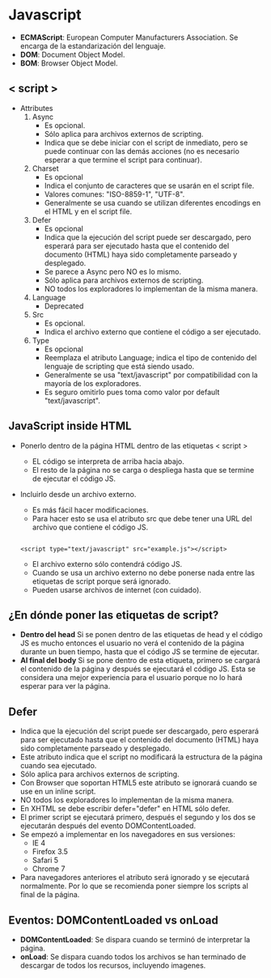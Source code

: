 **Javascript**
===============

- **ECMAScript**:  European Computer Manufacturers Association. Se encarga de la estandarización del lenguaje.
- **DOM**: Document Object Model.
- **BOM**: Browser Object Model.


< script >
---------

- Attributes
	1. Async 
		- Es opcional.
		- Sólo aplica para archivos externos de scripting.
		- Indica que se debe iniciar con el script de inmediato, pero se puede continuar con las demás acciones (no es necesario esperar a que termine el script para continuar).
	2. Charset
		- Es opcional
		- Indica el conjunto de caracteres que se usarán en el script file.
		- Valores comunes: "ISO-8859-1", "UTF-8".
		- Generalmente se usa cuando se utilizan diferentes encodings en el HTML y en el script file.
	3. Defer
		- Es opcional
		- Indica que la ejecución del script puede ser descargado, pero esperará para ser ejecutado hasta que el contenido del documento (HTML) haya sido completamente parseado y desplegado.
		- Se parece a Async pero NO es lo mismo.
		- Sólo aplica para archivos externos de scripting.
		- NO todos los exploradores lo implementan de la misma manera.
	4. Language
		- Deprecated
	5. Src
		- Es opcional.
		- Indica el archivo externo que contiene el código a ser ejecutado.
	6. Type
		- Es opcional
		- Reemplaza el atributo Language; indica el tipo de contenido del lenguaje de scripting que está siendo usado.
		- Generalmente se usa "text/javascript" por compatibilidad con la mayoría de los exploradores.
		- Es seguro omitirlo pues toma como valor por default "text/javascript".


JavaScript inside HTML
----------------------

- Ponerlo dentro de la página HTML dentro de las etiquetas < script >
	- EL código se interpreta de arriba hacia abajo.
	- El resto de la página no se carga o despliega hasta que se termine de ejecutar el código JS.

- Incluirlo desde un archivo externo.
	- Es más fácil hacer modificaciones.
	- Para hacer esto se usa el atributo src que debe tener una URL del archivo que contiene el código JS.
	```
	
	<script type="text/javascript" src="example.js"></script>
	
	```
	- El archivo externo sólo contendrá código JS.
	- Cuando se usa un archivo externo no debe ponerse nada entre las etiquetas de script porque será ignorado.
	- Pueden usarse archivos de internet (con cuidado).


¿En dónde poner las etiquetas de script?
----------------------------------------
- **Dentro del head**
	Si se ponen dentro de las etiquetas de head y el código JS es mucho entonces el usuario no verá el contenido de la página durante un buen tiempo, hasta que el código JS se termine de ejecutar.
- **Al final del body**
	Si se pone dentro de esta etiqueta, primero se cargará el contenido de la página y después se ejecutará el código JS. Esta se considera una mejor experiencia para el usuario porque no lo hará esperar para ver la página.

Defer
-----
- Indica que la ejecución del script puede ser descargado, pero esperará para ser ejecutado hasta que el contenido del documento (HTML) haya sido completamente parseado y desplegado.
- Este atributo indica que el script no modificará la estructura de la página cuando sea ejecutado.
- Sólo aplica para archivos externos de scripting.
- Con Browser que soportan HTML5 este atributo se ignorará cuando se use en un inline script.
- NO todos los exploradores lo implementan de la misma manera.
- En XHTML se debe escribir defer="defer" en HTML sólo defer.
- El primer script se ejecutará primero, después el segundo y los dos se ejecutarán después del evento DOMContentLoaded.
- Se empezó a implementar en los navegadores en sus versiones:
	- IE 4
	- Firefox 3.5
	- Safari 5
	- Chrome 7
- Para navegadores anteriores el atributo será ignorado y se ejecutará normalmente. Por lo que se recomienda poner siempre los scripts al final de la página.


Eventos: DOMContentLoaded vs onLoad
------------------------------------
- **DOMContentLoaded**: Se dispara cuando se terminó de interpretar la página.
- **onLoad**: Se dispara cuando todos los archivos se han terminado de descargar de todos los recursos, incluyendo imagenes.
